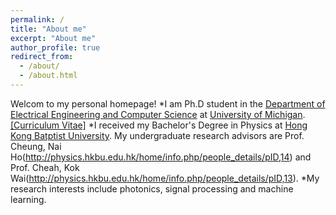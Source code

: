 ```yaml
---
permalink: /
title: "About me"
excerpt: "About me"
author_profile: true
redirect_from: 
  - /about/
  - /about.html
---
```


Welcom to my personal homepage!
*I am Ph.D student in the [Department of Electrical Engineering and Computer Science](http://www.eecs.umich.edu/) at [University of Michigan](https://umich.edu/).[[Curriculum Vitae]](https://macrohuang1993.github.io/)
*I received my Bachelor's Degree in Physics at [Hong Kong Batptist University](https://www.hkbu.edu.hk/). My undergraduate research advisors are Prof. Cheung, Nai Ho(http://physics.hkbu.edu.hk/home/info.php/people_details/pID,14) and Prof. Cheah, Kok Wai(http://physics.hkbu.edu.hk/home/info.php/people_details/pID,13).
*My research interests include photonics, signal processing and machine learning.
